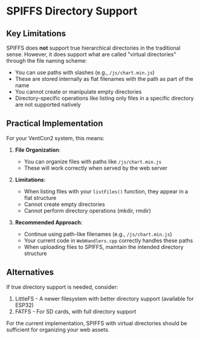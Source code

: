 # SPIFFS Directory Support

## Key Limitations

SPIFFS does **not** support true hierarchical directories in the traditional sense. However, it does support what are called "virtual directories" through the file naming scheme:

- You can use paths with slashes (e.g., `/js/chart.min.js`)
- These are stored internally as flat filenames with the path as part of the name
- You cannot create or manipulate empty directories
- Directory-specific operations like listing only files in a specific directory are not supported natively

## Practical Implementation

For your VentCon2 system, this means:

1. **File Organization**: 
   - You can organize files with paths like `/js/chart.min.js`
   - These will work correctly when served by the web server

2. **Limitations**:
   - When listing files with your `listFiles()` function, they appear in a flat structure
   - Cannot create empty directories
   - Cannot perform directory operations (mkdir, rmdir)

3. **Recommended Approach**:
   - Continue using path-like filenames (e.g., `/js/chart.min.js`)
   - Your current code in `WebHandlers.cpp` correctly handles these paths
   - When uploading files to SPIFFS, maintain the intended directory structure

## Alternatives

If true directory support is needed, consider:

1. LittleFS - A newer filesystem with better directory support (available for ESP32)
2. FATFS - For SD cards, with full directory support

For the current implementation, SPIFFS with virtual directories should be sufficient for organizing your web assets.
